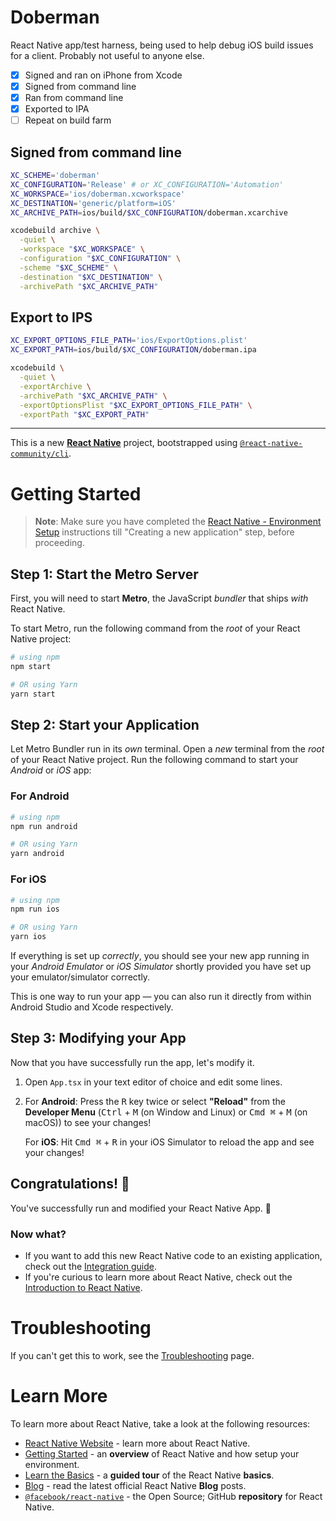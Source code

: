 # Doberman

React Native app/test harness, being used to help debug iOS build issues for a client. Probably not useful to anyone else.

- [x] Signed and ran on iPhone from Xcode
- [x] Signed from command line
- [x] Ran from command line
- [x] Exported to IPA
- [ ] Repeat on build farm

## Signed from command line

```bash
XC_SCHEME='doberman'
XC_CONFIGURATION='Release' # or XC_CONFIGURATION='Automation'
XC_WORKSPACE='ios/doberman.xcworkspace'
XC_DESTINATION='generic/platform=iOS'
XC_ARCHIVE_PATH=ios/build/$XC_CONFIGURATION/doberman.xcarchive

xcodebuild archive \
  -quiet \
  -workspace "$XC_WORKSPACE" \
  -configuration "$XC_CONFIGURATION" \
  -scheme "$XC_SCHEME" \
  -destination "$XC_DESTINATION" \
  -archivePath "$XC_ARCHIVE_PATH"
```

## Export to IPS

```bash
XC_EXPORT_OPTIONS_FILE_PATH='ios/ExportOptions.plist'
XC_EXPORT_PATH=ios/build/$XC_CONFIGURATION/doberman.ipa

xcodebuild \
  -quiet \
  -exportArchive \
  -archivePath "$XC_ARCHIVE_PATH" \
  -exportOptionsPlist "$XC_EXPORT_OPTIONS_FILE_PATH" \
  -exportPath "$XC_EXPORT_PATH"
```

---

This is a new [**React Native**](https://reactnative.dev) project, bootstrapped using [`@react-native-community/cli`](https://github.com/react-native-community/cli).

# Getting Started

>**Note**: Make sure you have completed the [React Native - Environment Setup](https://reactnative.dev/docs/environment-setup) instructions till "Creating a new application" step, before proceeding.

## Step 1: Start the Metro Server

First, you will need to start **Metro**, the JavaScript _bundler_ that ships _with_ React Native.

To start Metro, run the following command from the _root_ of your React Native project:

```bash
# using npm
npm start

# OR using Yarn
yarn start
```

## Step 2: Start your Application

Let Metro Bundler run in its _own_ terminal. Open a _new_ terminal from the _root_ of your React Native project. Run the following command to start your _Android_ or _iOS_ app:

### For Android

```bash
# using npm
npm run android

# OR using Yarn
yarn android
```

### For iOS

```bash
# using npm
npm run ios

# OR using Yarn
yarn ios
```

If everything is set up _correctly_, you should see your new app running in your _Android Emulator_ or _iOS Simulator_ shortly provided you have set up your emulator/simulator correctly.

This is one way to run your app — you can also run it directly from within Android Studio and Xcode respectively.

## Step 3: Modifying your App

Now that you have successfully run the app, let's modify it.

1. Open `App.tsx` in your text editor of choice and edit some lines.
2. For **Android**: Press the <kbd>R</kbd> key twice or select **"Reload"** from the **Developer Menu** (<kbd>Ctrl</kbd> + <kbd>M</kbd> (on Window and Linux) or <kbd>Cmd ⌘</kbd> + <kbd>M</kbd> (on macOS)) to see your changes!

   For **iOS**: Hit <kbd>Cmd ⌘</kbd> + <kbd>R</kbd> in your iOS Simulator to reload the app and see your changes!

## Congratulations! :tada:

You've successfully run and modified your React Native App. :partying_face:

### Now what?

- If you want to add this new React Native code to an existing application, check out the [Integration guide](https://reactnative.dev/docs/integration-with-existing-apps).
- If you're curious to learn more about React Native, check out the [Introduction to React Native](https://reactnative.dev/docs/getting-started).

# Troubleshooting

If you can't get this to work, see the [Troubleshooting](https://reactnative.dev/docs/troubleshooting) page.

# Learn More

To learn more about React Native, take a look at the following resources:

- [React Native Website](https://reactnative.dev) - learn more about React Native.
- [Getting Started](https://reactnative.dev/docs/environment-setup) - an **overview** of React Native and how setup your environment.
- [Learn the Basics](https://reactnative.dev/docs/getting-started) - a **guided tour** of the React Native **basics**.
- [Blog](https://reactnative.dev/blog) - read the latest official React Native **Blog** posts.
- [`@facebook/react-native`](https://github.com/facebook/react-native) - the Open Source; GitHub **repository** for React Native.
